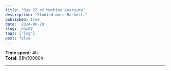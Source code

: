 ```yaml
---
title: "Day 22 of Machine Learning"
description: "Studied more Haskell."
published: true
date: '2024-06-29'
slug: 'day22'
tags: ['log']
post: false
---
```

<script>
    import Image from '$lib/components/Image.svelte';
</script>

**Time spent**: 4h<br /> **Total**: 61h/10000h

___

